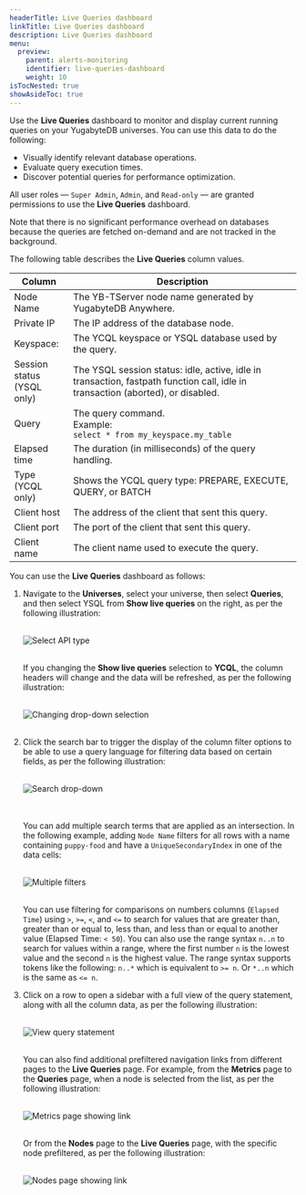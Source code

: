 ```yaml
---
headerTitle: Live Queries dashboard
linkTitle: Live Queries dashboard
description: Live Queries dashboard
menu:
  preview:
    parent: alerts-monitoring
    identifier: live-queries-dashboard
    weight: 10
isTocNested: true
showAsideToc: true
---
```


Use the **Live Queries** dashboard to monitor and display current running queries on your YugabyteDB universes. You can use this data to do the following:

- Visually identify relevant database operations.
- Evaluate query execution times.
- Discover potential queries for performance optimization.

All user roles — `Super Admin`, `Admin`, and `Read-only` — are granted permissions to use the **Live Queries** dashboard.

Note that there is no significant performance overhead on databases because the queries are fetched on-demand and are not tracked in the background.

The following table describes the **Live Queries** column values.

| Column                          | Description                                                  |
| ------------------------------- | ------------------------------------------------------------ |
| Node Name                       | The YB-TServer node name generated by YugabyteDB Anywhere.   |
| Private IP                      | The IP address of the database node.                         |
| Keyspace:                       | The YCQL keyspace or YSQL database used by the query.        |
| Session status<br/> (YSQL only) | The YSQL session status: idle, active, idle in transaction, fastpath function call, idle in transaction (aborted), or disabled. |
| Query                           | The query command. <br>Example:<br>`select * from my_keyspace.my_table` |
| Elapsed time                    | The duration (in milliseconds) of the query handling.        |
| Type<br>(YCQL only)             | Shows the YCQL query type: PREPARE, EXECUTE, QUERY, or BATCH |
| Client host                     | The address of the client that sent this query.              |
| Client port                     | The port of the client that sent this query.                 |
| Client name                     | The client name used to execute the query.                   |

You can use the **Live Queries** dashboard as follows:

1. Navigate to the **Universes**, select your universe, then select **Queries**, and then select YSQL from **Show live queries** on the right, as per the following illustration:<br><br>

   ![Select API type](/images/yp/alerts-monitoring/live-queries/image1.png)<br><br>

   If you changing the **Show live queries** selection to **YCQL**, the column headers will change and the data will be refreshed, as per the following illustration:<br><br>

   ![Changing drop-down selection](/images/yp/alerts-monitoring/live-queries/image2.png)<br><br>

2. Click the search bar to trigger the display of the column filter options to be able to use a query language for filtering data based on certain fields, as per the following illustration:<br><br>

   ![Search drop-down](/images/yp/alerts-monitoring/live-queries/search-dropdown.png)<br>

   <br><br>You can add multiple search terms that are applied as an intersection. In the following example, adding `Node Name` filters for all rows with a name containing `puppy-food` and have a `UniqueSecondaryIndex` in one of the data cells:<br><br>

   ![Multiple filters](/images/yp/alerts-monitoring/live-queries/multiple-filters.png)<br><br>

   You can use filtering for comparisons on numbers columns (`Elapsed Time`) using `>`, `>=`, `<`, and `<=` to search for values that are greater than, greater than or equal to, less than, and less than or equal to another value (Elapsed Time: `< 50`).  You can also use the range syntax `n..n` to search for values within a range, where the first number `n` is the lowest value and the second `n` is the highest value. The range syntax supports tokens like the following: `n..*` which is equivalent to `>= n`. Or `*..n` which is the same as `<= n`.

3. Click on a row to open a sidebar with a full view of the query statement, along with all the column data, as per the following illustration:<br><br>

   ![View query statement](/images/yp/alerts-monitoring/live-queries/image5.png)<br><br>

   You can also find additional prefiltered navigation links from different pages to the **Live Queries** page. For example, from the **Metrics** page to the **Queries** page, when a node is selected from the list, as per the following illustration:<br><br>

   ![Metrics page showing link](/images/yp/alerts-monitoring/live-queries/metrics-page-showing-link.png)<br><br>

   Or from the **Nodes** page to the **Live Queries** page, with the specific node prefiltered, as per the following illustration:<br><br>

   ![Nodes page showing link](/images/yp/alerts-monitoring/live-queries/nodes-page-show-link.png)
